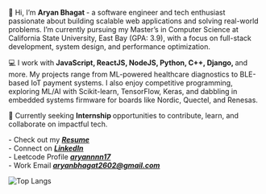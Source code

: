
  <p>
    

👋 Hi, I’m <strong> Aryan Bhagat </strong> - a software engineer and tech enthusiast passionate about building scalable web applications and solving real-world problems. I’m currently pursuing my Master’s in Computer Science at California State University, East Bay (GPA: 3.9), with a focus on full-stack development, system design, and performance optimization.

💻 I work with <strong> JavaScript, ReactJS, NodeJS, Python, C++, Django, </strong>and more. My projects range from ML-powered healthcare diagnostics to BLE-based IoT payment systems. I also enjoy competitive programming, exploring ML/AI with Scikit-learn, TensorFlow, Keras, and dabbling in embedded systems firmware for boards like Nordic, Quectel, and Renesas.

🚀 Currently seeking <Strong> Internship </strong> opportunities to contribute, learn, and collaborate on impactful tech.
  </p>

<!--<div> > Currently Pursuing Master of Science in Computer Science @California State University, East Bay </div> -->
<div> - Check out my <i><strong><a href ="https://drive.google.com/file/d/1Nu-VCtlBDLWcNQmqB9EiFRC9ZHHqoJL8/view?usp=drive_link" target="_blank">Resume</a></strong></i> </div> 
<div> - Connect on <i><strong><a href ="https://www.linkedin.com/in/aryanbhagat/" target="_blank">LinkedIn</a></strong></i></div>
<div> - Leetcode Profile <i><strong><a href ="https://leetcode.com/u/aryannnn17/" target="_blank">aryannnn17</a></strong></i></div>
<div> - Work Email <i><strong><a href ="mailto:aryanbhagat2602@gmail.com" target="_blank">aryanbhagat2602@gmail.com</a></strong></i></div>

![Top Langs](https://github-readme-stats.vercel.app/api/top-langs/?username=aryannnn17&theme=transparent&hide_border=true&langs_count=20&layout=compact&card_height=500px&card_width=500px&exclude_repo=Projects,MachineLearning_Tutorial,MS_CS_CourseWork/tree/main/CS_667_Machine_Learning)
<!--![GitHub stats](https://github-readme-stats.vercel.app/api?username=aryannnn17&show_icons=true&theme=transparent&hide_border=true&custom_title=Stats&rank_icon=github&include_all_commits=true&hide=contribs,prs,stars,issues&card_width=150px)
</div>
